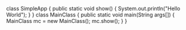 class SimpleApp
{
public static void show()
{
System.out.println("Hello World");
}
}
class MainClass
{
public static void main(String args[])
{
MainClass mc = new MainClass();
mc.show();
}
}

